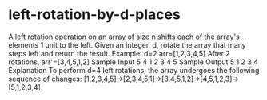 # left-rotation-by-d-places
 A left rotation operation on an array of size n shifts each of the array's elements 1 unit to the left. Given an integer, d, rotate the array that many steps left and return the result.  Example: d=2 arr=[1,2,3,4,5] After 2 rotations, arr'=[3,4,5,1,2]  Sample Input 5 4 1 2 3 4 5  Sample Output 5 1 2 3 4  Explanation  To perform d=4 left rotations, the array undergoes the following sequence of changes: [1,2,3,4,5]->[2,3,4,5,1]->[3,4,5,1,2]->[4,5,1,2,3]->[5,1,2,3,4]

